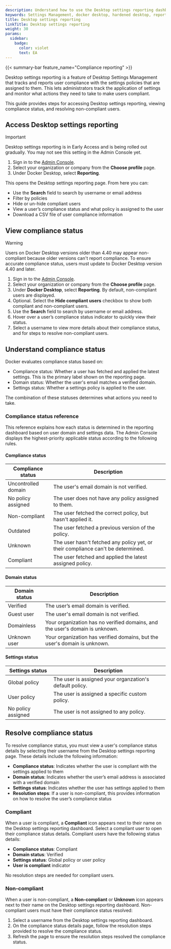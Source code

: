 ```yaml
---
description: Understand how to use the Desktop settings reporting dashboard
keywords: Settings Management, docker desktop, hardened desktop, reporting, compliance
title: Desktop settings reporting
linkTitle: Desktop settings reporting
weight: 30
params:
  sidebar:
    badge:
      color: violet
      text: EA
---
```


{{< summary-bar feature_name="Compliance reporting" >}}

Desktop settings reporting is a feature of Desktop Settings Management that
tracks and reports user compliance with the settings policies that are assigned
to them. This lets administrators track the application of settings and
monitor what actions they need to take to make users compliant.

This guide provides steps for accessing Desktop settings reporting, viewing
compliance status, and resolving non-compliant users.

## Access Desktop settings reporting

> [!IMPORTANT]
>
> Desktop settings reporting is in Early Access and is being rolled out
> gradually. You may not see this setting in the Admin Console yet.

1. Sign in to the [Admin Console](https://app.docker.com/admin).
2. Select your organization or company from the **Choose profile** page.
3. Under Docker Desktop, select **Reporting**.

This opens the Desktop settings reporting page. From here you can:

- Use the **Search** field to search by username or email address
- Filter by policies
- Hide or un-hide compliant users
- View a user’s compliance status and what policy is assigned to the user
- Download a CSV file of user compliance information

## View compliance status

> [!WARNING]
>
> Users on Docker Desktop versions older than 4.40 may appear non-compliant
> because older versions can't report compliance. To ensure accurate
> compliance status, users must update to Docker Desktop version 4.40 and later.

1. Sign in to the [Admin Console](https://app.docker.com/admin).
2. Select your organization or company from the **Choose profile** page.
3. Under **Docker Desktop**, select **Reporting**. By default, non-compliant users
are displayed.
4. Optional. Select the **Hide compliant users** checkbox to show both compliant
and non-compliant users.
5. Use the **Search** field to search by username or email address.
6. Hover over a user’s compliance status indicator to quickly view their status.
7. Select a username to view more details about their compliance status, and for
steps to resolve non-compliant users.

## Understand compliance status

Docker evaluates compliance status based on:

- Compliance status: Whether a user has fetched and applied the latest settings. This is the primary label shown on the reporting page.
- Domain status: Whether the user's email matches a verified domain.
- Settings status: Whether a settings policy is applied to the user.

The combination of these statuses determines what actions you need to take.

### Compliance status reference

This reference explains how each status is determined in the reporting dashboard
based on user domain and settings data. The Admin Console displays the
highest-priority applicable status according to the following rules.

#### Compliance status

| Compliance status | Description |
|-------------------|---------------|
| Uncontrolled domain | The user's email domain is not verified. |
| No policy assigned | The user does not have any policy assigned to them. |
| Non-compliant | The user fetched the correct policy, but hasn't applied it. |
| Outdated | The user fetched a previous version of the policy. |
| Unknown | The user hasn't fetched any policy yet, or their compliance can't be determined. |
| Compliant | The user fetched and applied the latest assigned policy. |

#### Domain status

| Domain status | Description |
|---------------|---------------|
| Verified | The user’s email domain is verified. |
| Guest user | The user's email domain is not verified. |
| Domainless | Your organization has no verified domains, and the user's domain is unknown. |
| Unknown user | Your organization has verified domains, but the user's domain is unknown. |

#### Settings status

| Settings status | Description |
|-----------------|---------------|
| Global policy | The user is assigned your organzation's default policy. |
| User policy | The user is assigned a specific custom policy. |
| No policy assigned | The user is not assigned to any policy. |

## Resolve compliance status

To resolve compliance status, you must view a user's compliance status details
by selecting their username from the Desktop settings reporting page.
These details include the following information:

- **Compliance status**: Indicates whether the user is compliant with the
settings applied to them
- **Domain status**: Indicates whether the user’s email address is associated
with a verified domain
- **Settings status**: Indicates whether the user has settings applied to them
- **Resolution steps**: If a user is non-compliant, this provides information
on how to resolve the user’s compliance status

### Compliant

When a user is compliant, a **Compliant** icon appears next to their name on the
Desktop settings reporting dashboard. Select a compliant user to open their
compliance status details. Compliant users have the following status details:

- **Compliance status**: Compliant
- **Domain status**: Verified
- **Settings status**: Global policy or user policy
- **User is compliant** indicator

No resolution steps are needed for compliant users.

### Non-compliant

When a user is non-compliant, a **Non-compliant** or **Unknown** icon appears
next to their name on the Desktop settings reporting dashboard. Non-compliant
users must have their compliance status resolved:

1. Select a username from the Desktop settings reporting dashboard.
2. On the compliance status details page, follow the resolution steps provided
to resolve the compliance status.
3. Refresh the page to ensure the resolution steps resolved the compliance
status.
